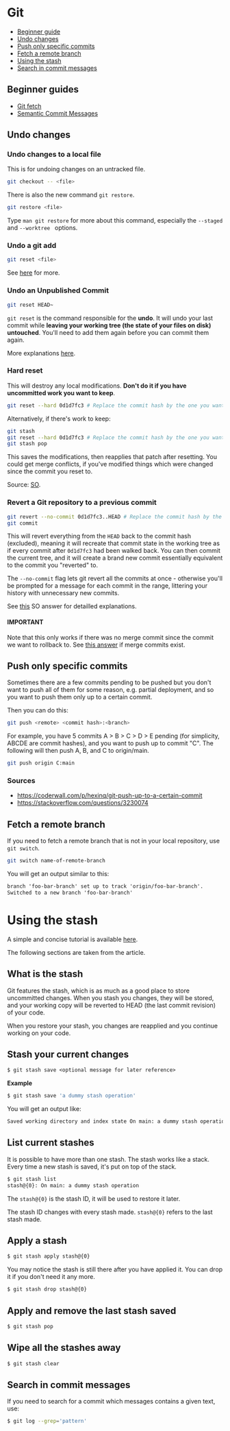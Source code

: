 # Git

- [Beginner guide](#beginner-guides)
- [Undo changes](#undo-changes)
- [Push only specific commits](#push-only-specific-commits)
- [Fetch a remote branch](#fetch-a-remote-branch)
- [Using the stash](#using-the-stash)
- [Search in commit messages](#search-in-commit-messages)

## Beginner guides

- [Git fetch](https://www.atlassian.com/git/tutorials/syncing/git-fetch)
- [Semantic Commit Messages](https://www.conventionalcommits.org/en)

## Undo changes

### Undo changes to a local file

This is for undoing changes on an untracked file.

```bash
git checkout -- <file>
```

There is also the new command `git restore`.

```bash
git restore <file>
```

Type `man git restore` for more about this command, especially the `--staged`
and `--worktree ` options.

### Undo a git add

```bash
git reset <file>
```

See [here](https://stackoverflow.com/questions/348170/how-do-i-undo-git-add-before-commit)
for more.

### Undo an Unpublished Commit

```bash
git reset HEAD~
```

`git reset` is the command responsible for the **undo**. It will undo your
last commit while **leaving your working tree (the state of your files on disk) untouched**.
You'll need to add them again before you can commit them again.

More explanations [here](https://stackoverflow.com/a/927386).

### Hard reset

This will destroy any local modifications. **Don't do it if you have uncommitted work you want to keep**.

```bash
git reset --hard 0d1d7fc3 # Replace the commit hash by the one you want to rollback to
```

Alternatively, if there's work to keep:

```bash
git stash
git reset --hard 0d1d7fc3 # Replace the commit hash by the one you want to rollback to
git stash pop
```

This saves the modifications, then reapplies that patch after resetting. You could get merge conflicts,
if you've modified things which were changed since the commit you reset to.

Source: [SO](https://stackoverflow.com/a/4114122).

### Revert a Git repository to a previous commit

```bash
git revert --no-commit 0d1d7fc3..HEAD # Replace the commit hash by the one you want to rollback to
git commit
```

This will revert everything from the `HEAD` back to the commit hash (excluded),
meaning it will recreate that commit state in the working tree as if every
commit after `0d1d7fc3` had been walked back. You can then commit the current
tree, and it will create a brand new commit essentially equivalent to the
commit you "reverted" to.

The `--no-commit` flag lets git revert all the commits at once - otherwise
you'll be prompted for a message for each commit in the range, littering your
history with unnecessary new commits.

See [this](https://stackoverflow.com/a/21718540) SO answer for detailled
explanations.

#### IMPORTANT

Note that this only works if there was no merge commit since the commit we
want to rollback to. See [this answer](https://stackoverflow.com/a/15563149)
if merge commits exist.

## Push only specific commits

Sometimes there are a few commits pending to be pushed but you don't want to
push all of them for some reason, e.g. partial deployment, and so you want
to push them only up to a certain commit.

Then you can do this:

```bash
git push <remote> <commit hash>:<branch>
```

For example, you have 5 commits A > B > C > D > E pending (for simplicity,
ABCDE are commit hashes), and you want to push up to commit "C". The following
will then push A, B, and C to origin/main.

```bash
git push origin C:main
```

### Sources

- https://coderwall.com/p/hexinq/git-push-up-to-a-certain-commit
- https://stackoverflow.com/questions/3230074

## Fetch a remote branch

If you need to fetch a remote branch that is not in your local repository,
use `git switch`.

```bash
git switch name-of-remote-branch
```

You will get an output similar to this:

```txt
branch 'foo-bar-branch' set up to track 'origin/foo-bar-branch'.
Switched to a new branch 'foo-bar-branch'
```

# Using the stash

A simple and concise tutorial is available [here](https://www.devroom.io/2008/04/23/git-using-the-stash).

The following sections are taken from the article.

## What is the stash

Git features the stash, which is as much as a good place to store uncommitted changes. When you stash you changes,
they will be stored, and your working copy will be reverted to HEAD (the last commit revision) of your code.

When you restore your stash, you changes are reapplied and you continue working on your code.

## Stash your current changes

```txt
$ git stash save <optional message for later reference>
```

**Example**

```bash
$ git stash save 'a dummy stash operation'
```

You will get an output like:

```txt
Saved working directory and index state On main: a dummy stash operation
```

## List current stashes

It is possible to have more than one stash. The stash works like a stack. Every time a new stash is saved,
it's put on top of the stack.

```txt
$ git stash list
stash@{0}: On main: a dummy stash operation
```

The `stash@{0}` is the stash ID, it will be used to restore it later.

The stash ID changes with every stash made. `stash@{0}` refers to the last stash made.

## Apply a stash

```bash
$ git stash apply stash@{0}
```

You may notice the stash is still there after you have applied it. You can drop it if you don't need it any more.

```bash
$ git stash drop stash@{0}
```

## Apply and remove the last stash saved

```bash
$ git stash pop
```

## Wipe all the stashes away

```bash
$ git stash clear
```

## Search in commit messages

If you need to search for a commit which messages contains a given text, use:

```bash
$ git log --grep='pattern'
```
